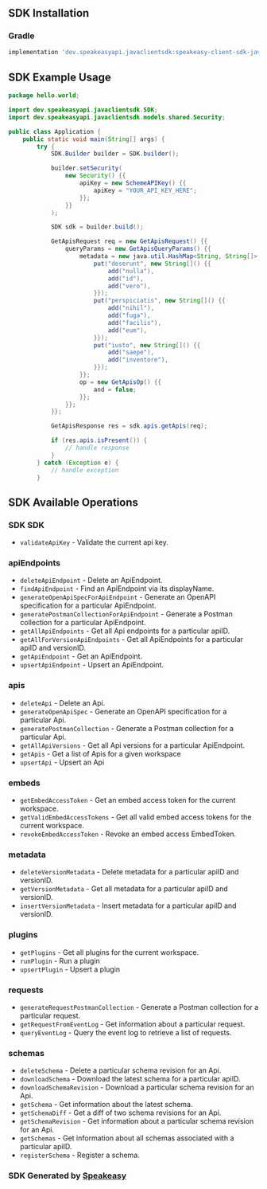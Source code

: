 # <no value>

<!-- Start SDK Installation -->
## SDK Installation

### Gradle

```groovy
implementation 'dev.speakeasyapi.javaclientsdk:speakeasy-client-sdk-java:1.4.1'
```
<!-- End SDK Installation -->

## SDK Example Usage
<!-- Start SDK Example Usage -->
```java
package hello.world;

import dev.speakeasyapi.javaclientsdk.SDK;
import dev.speakeasyapi.javaclientsdk.models.shared.Security;

public class Application {
    public static void main(String[] args) {
        try {
            SDK.Builder builder = SDK.builder();

            builder.setSecurity(
                new Security() {{
                    apiKey = new SchemeAPIKey() {{
                        apiKey = "YOUR_API_KEY_HERE";
                    }};
                }}
            );

            SDK sdk = builder.build();

            GetApisRequest req = new GetApisRequest() {{
                queryParams = new GetApisQueryParams() {{
                    metadata = new java.util.HashMap<String, String[]>() {{
                        put("deserunt", new String[]() {{
                            add("nulla"),
                            add("id"),
                            add("vero"),
                        }});
                        put("perspiciatis", new String[]() {{
                            add("nihil"),
                            add("fuga"),
                            add("facilis"),
                            add("eum"),
                        }});
                        put("iusto", new String[]() {{
                            add("saepe"),
                            add("inventore"),
                        }});
                    }};
                    op = new GetApisOp() {{
                        and = false;
                    }};
                }};
            }};

            GetApisResponse res = sdk.apis.getApis(req);

            if (res.apis.isPresent()) {
                // handle response
            }
        } catch (Exception e) {
            // handle exception
        }
```
<!-- End SDK Example Usage -->

<!-- Start SDK Available Operations -->
## SDK Available Operations

### SDK SDK

* `validateApiKey` - Validate the current api key.

### apiEndpoints

* `deleteApiEndpoint` - Delete an ApiEndpoint.
* `findApiEndpoint` - Find an ApiEndpoint via its displayName.
* `generateOpenApiSpecForApiEndpoint` - Generate an OpenAPI specification for a particular ApiEndpoint.
* `generatePostmanCollectionForApiEndpoint` - Generate a Postman collection for a particular ApiEndpoint.
* `getAllApiEndpoints` - Get all Api endpoints for a particular apiID.
* `getAllForVersionApiEndpoints` - Get all ApiEndpoints for a particular apiID and versionID.
* `getApiEndpoint` - Get an ApiEndpoint.
* `upsertApiEndpoint` - Upsert an ApiEndpoint.

### apis

* `deleteApi` - Delete an Api.
* `generateOpenApiSpec` - Generate an OpenAPI specification for a particular Api.
* `generatePostmanCollection` - Generate a Postman collection for a particular Api.
* `getAllApiVersions` - Get all Api versions for a particular ApiEndpoint.
* `getApis` - Get a list of Apis for a given workspace
* `upsertApi` - Upsert an Api

### embeds

* `getEmbedAccessToken` - Get an embed access token for the current workspace.
* `getValidEmbedAccessTokens` - Get all valid embed access tokens for the current workspace.
* `revokeEmbedAccessToken` - Revoke an embed access EmbedToken.

### metadata

* `deleteVersionMetadata` - Delete metadata for a particular apiID and versionID.
* `getVersionMetadata` - Get all metadata for a particular apiID and versionID.
* `insertVersionMetadata` - Insert metadata for a particular apiID and versionID.

### plugins

* `getPlugins` - Get all plugins for the current workspace.
* `runPlugin` - Run a plugin
* `upsertPlugin` - Upsert a plugin

### requests

* `generateRequestPostmanCollection` - Generate a Postman collection for a particular request.
* `getRequestFromEventLog` - Get information about a particular request.
* `queryEventLog` - Query the event log to retrieve a list of requests.

### schemas

* `deleteSchema` - Delete a particular schema revision for an Api.
* `downloadSchema` - Download the latest schema for a particular apiID.
* `downloadSchemaRevision` - Download a particular schema revision for an Api.
* `getSchema` - Get information about the latest schema.
* `getSchemaDiff` - Get a diff of two schema revisions for an Api.
* `getSchemaRevision` - Get information about a particular schema revision for an Api.
* `getSchemas` - Get information about all schemas associated with a particular apiID.
* `registerSchema` - Register a schema.
<!-- End SDK Available Operations -->

### SDK Generated by [Speakeasy](https://docs.speakeasyapi.dev/docs/using-speakeasy/client-sdks)
